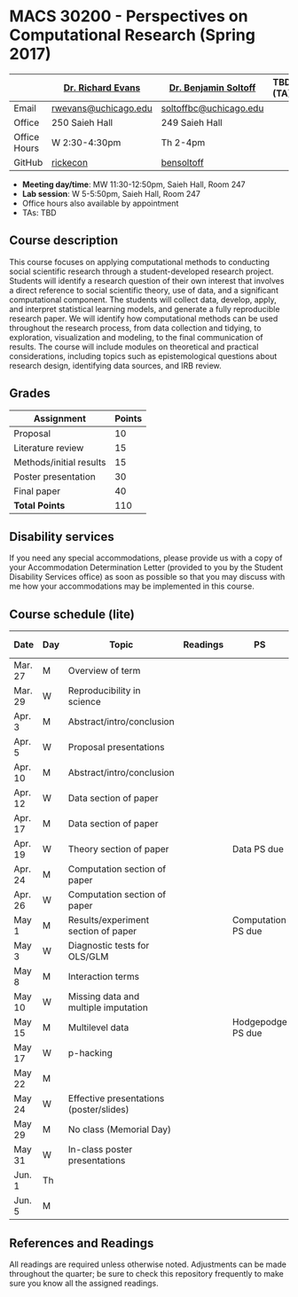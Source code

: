 # MACS 30200 - Perspectives on Computational Research (Spring 2017)

|  | [Dr. Richard Evans](https://sites.google.com/site/rickecon/) | [Dr. Benjamin Soltoff](http://www.bensoltoff.com/) | TBD (TA) | TBD (TA) |
|--------------|--------------------------------------------------------------|----------------------------------------------------|-----|-----|
| Email | rwevans@uchicago.edu | soltoffbc@uchicago.edu |  |  |
| Office | 250 Saieh Hall | 249 Saieh Hall |  |  |
| Office Hours | W 2:30-4:30pm | Th 2-4pm |  |  |
| GitHub | [rickecon](https://github.com/rickecon) | [bensoltoff](https://github.com/bensoltoff) |  |  |

* **Meeting day/time**: MW 11:30-12:50pm, Saieh Hall, Room 247
* **Lab session**: W 5-5:50pm, Saieh Hall, Room 247
* Office hours also available by appointment
* TAs: TBD

## Course description

This course focuses on applying computational methods to conducting social scientific research through a student-developed research project. Students will identify a research question of their own interest that involves a direct reference to social scientific theory, use of data, and a significant computational component. The students will collect data, develop, apply, and interpret statistical learning models, and generate a fully reproducible research paper. We will identify how computational methods can be used throughout the research process, from data collection and tidying, to exploration, visualization and modeling, to the final communication of results. The course will include modules on theoretical and practical considerations, including topics such as epistemological questions about research design, identifying data sources, and IRB review.

## Grades

| Assignment | Points |
|-------------------------|--------|
| Proposal | 10 |
| Literature review | 15 |
| Methods/initial results | 15 |
| Poster presentation | 30 |
| Final paper | 40 |
| **Total Points** | 110 |

## Disability services

If you need any special accommodations, please provide us with a copy of your Accommodation Determination Letter (provided to you by the Student Disability Services office) as soon as possible so that you may discuss with me how your accommodations may be implemented in this course.

## Course schedule (lite)

| Date | Day | Topic | Readings | PS | Project assignments |
|---------|-----|-----------------------------------------|----------|--------------------|-----------------------------|
| Mar. 27 | M | Overview of term |  |  |  |
| Mar. 29 | W | Reproducibility in science |  |  |  |
| Apr. 3 | M | Abstract/intro/conclusion |  |  |  |
| Apr. 5 | W | Proposal presentations |  |  | Written proposal due |
| Apr. 10 | M | Abstract/intro/conclusion |  |  |  |
| Apr. 12 | W | Data section of paper |  |  |  |
| Apr. 17 | M | Data section of paper |  |  |  |
| Apr. 19 | W | Theory section of paper |  | Data PS due |  |
| Apr. 24 | M | Computation section of paper |  |  | Lit review due |
| Apr. 26 | W | Computation section of paper |  |  |  |
| May 1 | M | Results/experiment section of paper |  | Computation PS due |  |
| May 3 | W | Diagnostic tests for OLS/GLM |  |  |  |
| May 8 | M | Interaction terms |  |  |  |
| May 10 | W | Missing data and multiple imputation |  |  |  |
| May 15 | M | Multilevel data |  | Hodgepodge PS due |  |
| May 17 | W | p-hacking |  |  | Methods/initial results due |
| May 22 | M |  |  |  |  |
| May 24 | W | Effective presentations (poster/slides) |  |  |  |
| May 29 | M | No class (Memorial Day) |  |  |  |
| May 31 | W | In-class poster presentations |  |  |  |
| Jun. 1 | Th |  |  |  | Poster presentation |
| Jun. 5 | M |  |  |  | Final paper due |

## References and Readings ##

All readings are required unless otherwise noted. Adjustments can be made throughout the quarter; be sure to check this repository frequently to make sure you know all the assigned readings.


